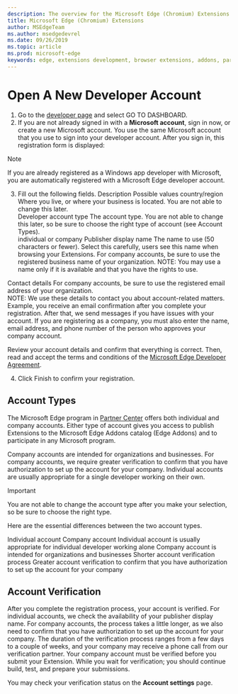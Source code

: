 ```yaml
---
description: The overview for the Microsoft Edge (Chromium) Extensions.
title: Microsoft Edge (Chromium) Extensions
author: MSEdgeTeam
ms.author: msedgedevrel
ms.date: 09/26/2019
ms.topic: article
ms.prod: microsoft-edge
keywords: edge, extensions development, browser extensions, addons, partner center, developer
---
```


# Open A New Developer Account  

1.	Go to the [developer page](https://go.microsoft.com/fwlink/?linkid=2099798) and select GO TO DASHBOARD.  
2.	If you are not already signed in with a **Microsoft account**, sign in now, or create a new Microsoft account. You use the same Microsoft account that you use to sign into your developer account. After you sign in, this registration form is displayed: 
> [!NOTE] 
> If you are already registered as a Windows app developer with Microsoft, you are automatically registered with a Microsoft Edge developer account.
3.	Fill out the following fields.
	Description	Possible values
country/region 	Where you live, or where your business is located. You are not able to change this later.	
Developer account type	The account type. You are not able to change this later, so be sure to choose the right type of account (see Account Types).  
	individual or company
Publisher display name 	The name to use (50 characters or fewer).  Select this carefully, users see this name when browsing your Extensions. For company accounts, be sure to use the registered business name of your organization. 
NOTE: You may use a name only if it is available and that you have the rights to use.
	
Contact details 	For company accounts, be sure to use the registered email address of your organization.  
NOTE: We use these details to contact you about account-related matters.  Example, you receive an email confirmation after you complete your registration.  After that, we send messages if you have issues with your account.  If you are registering as a company, you must also enter the name, email address, and phone number of the person who approves your company account.  

Review your account details and confirm that everything is correct. Then, read and accept the terms and conditions of the [Microsoft Edge Developer Agreement](https://docs.microsoft.com/legal/windows/agreements/app-developer-agreement).  

4.	Click Finish to confirm your registration.

## Account Types

The Microsoft Edge program in [Partner Center](https://go.microsoft.com/fwlink/?linkid=2099798) offers both individual and company accounts.  Either type of account gives you access to publish Extensions to the Microsoft Edge Addons catalog (Edge Addons) and to participate in any Microsoft program.  

Company accounts are intended for organizations and businesses. For company accounts, we require greater verification to confirm that you have authorization to set up the account for your company. Individual accounts are usually appropriate for a single developer working on their own.  

> [!IMPORTANT]
> You are not able to change the account type after you make your selection, so be sure to choose the right type.


Here are the essential differences between the two account types.

Individual account	Company account
Individual account is usually appropriate for individual developer working alone	Company account is intended for organizations and businesses
Shorter account verification process	Greater account verification to confirm that you have authorization to set up the account for your company

## Account Verification

After you complete the registration process, your account is verified. For individual accounts, we check the availability of your publisher display name. For company accounts, the process takes a little longer, as we also need to confirm that you have authorization to set up the account for your company. The duration of the verification process ranges from a few days to a couple of weeks, and your company may receive a phone call from our verification partner. Your company account must be verified before you submit your Extension. While you wait for verification; you should continue build, test, and prepare your submissions.  

You may check your verification status on the **Account settings** page.

